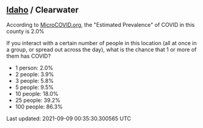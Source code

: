 
## [Idaho](/united-states/idaho) / Clearwater

According to [MicroCOVID.org](http://microcovid.org),
the "Estimated Prevalence" of COVID in this county is 2.0%

If you interact with a certain number of people in this location
(all at once in a group, or spread out across the day), what is the chance that
1 or more of them has COVID?

- 1 person: 2.0%
- 2 people: 3.9%
- 3 people: 5.8%
- 5 people: 9.5%
- 10 people: 18.0%
- 25 people: 39.2%
- 100 people: 86.3%

Last updated: 2021-09-09 00:35:30.300565 UTC
